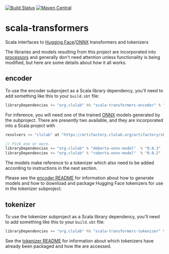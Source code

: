 [![Build Status](https://github.com/clulab/scala-transformers/workflows/Scala-Transformers%20CI/badge.svg)](https://github.com/clulab/scala-transformers/actions)
[![Maven Central](https://img.shields.io/maven-central/v/org.clulab/scala-transformers-tokenizer_2.12)](https://mvnrepository.com/artifact/org.clulab/scala-transformers-tokenizer)


# scala-transformers
Scala interfaces to [Hugging Face](https://huggingface.co/)/[ONNX](https://onnx.ai/) transformers and tokenizers

The libraries and models resulting from this project are incorporated into [processors](https://github.com/clulab/processors) and generally don't need attention unless functionality is being modified, but here are some details about how it all works.


## encoder

To use the encoder subproject as a Scala library dependency, you'll need to add something like this to your `build.sbt` file:

```scala
libraryDependencies += "org.clulab" %% "scala-transformers-encoder" % "0.3.0"
```

For inference, you will need one of the trained [ONNX](https://onnx.ai/) models generated by the subproject.  There are presently two available, and they are incorporated into a Scala project with

```scala
resolvers += "clulab" at "https://artifactory.clulab.org/artifactory/sbt-release"

// Pick one or more.
libraryDependencies += "org.clulab" % "deberta-onnx-model"  % "0.0.3"
libraryDependencies += "org.clulab" % "roberta-onnx-model"  % "0.0.2"

```

The models make reference to a tokenizer which also need to be added according to instructions in the next section.

Please see the [encoder README](encoder/README.md) for information about how to generate models and how to download and package Hugging Face tokenizers for use in the tokenizer subproject.

## tokenizer

To use the tokenizer subproject as a Scala library dependency, you'll need to add something like this to your `build.sbt` file:

```scala
libraryDependencies += "org.clulab" %% "scala-transformers-tokenizer" % "0.3.0"
```

See the [tokenizer README](tokenizer/README.md) for information about which tokenizers have already been packaged and how the are accessed.

